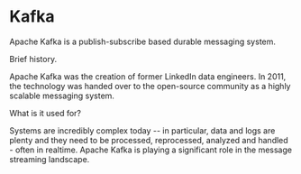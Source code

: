 # Kafka

Apache Kafka is a publish-subscribe based durable messaging system.

Brief history.

Apache Kafka was the creation of former LinkedIn data engineers. In 2011, the technology was handed over to the open-source community as a highly scalable messaging system.

What is it used for?

Systems are incredibly complex today -- in particular, data and logs are plenty and they need to be processed, reprocessed, analyzed and handled - often in realtime. Apache Kafka is playing a significant role in the message streaming landscape.

